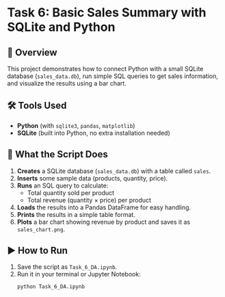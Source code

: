 # Task 6: Basic Sales Summary with SQLite and Python

## 📌 Overview
This project demonstrates how to connect Python with a small SQLite database (`sales_data.db`), run simple SQL queries to get sales information, and visualize the results using a bar chart.

## 🛠 Tools Used
- **Python** (with `sqlite3`, `pandas`, `matplotlib`)
- **SQLite** (built into Python, no extra installation needed)

## 📂 What the Script Does
1. **Creates** a SQLite database (`sales_data.db`) with a table called `sales`.
2. **Inserts** some sample data (products, quantity, price).
3. **Runs** an SQL query to calculate:
   - Total quantity sold per product  
   - Total revenue (quantity × price) per product
4. **Loads** the results into a Pandas DataFrame for easy handling.
5. **Prints** the results in a simple table format.
6. **Plots** a bar chart showing revenue by product and saves it as `sales_chart.png`.

## ▶️ How to Run
1. Save the script as `Task_6_DA.ipynb`.
2. Run it in your terminal or Jupyter Notebook:
   ```bash
   python Task_6_DA.ipynb
